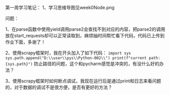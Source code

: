 第一周学习笔记：
1、学习思维导图见week0Node.png

问题：

1、在parse函数中使用yield调用parse2会查找不到对应的内容，把parse2的调用放在start_requests却可以正常读取到，麻烦抽时间帮忙看下代码，代码已上传到作业下面，多谢了！

2、使用scrapy框架时，我在开头加入了如下代码：
`import sys
sys.path.append("D:\\user\\pys\\Python-002\\")
print(f"current path:{sys.path}")`
防止路径的问题，这个和pycharm感觉是冲突的，有没什么好的办法？

3、使用scrapy框架时如何断点调试，我现在运行后是通过print和日志来看问题的，对于数据的调试不是很方便，是否有更好的方法？